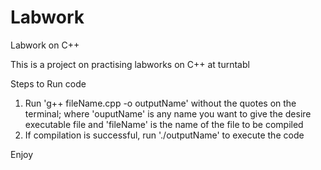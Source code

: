 # Labwork
Labwork on C++

This is a project on practising labworks on C++ at turntabl

Steps to Run code
1. Run 'g++ fileName.cpp -o outputName' without the quotes on the terminal;
where 'ouputName' is any name you want to give the desire executable file 
and 'fileName' is the name of the file to be compiled
2. If compilation is successful, run './outputName' to execute the code

Enjoy
